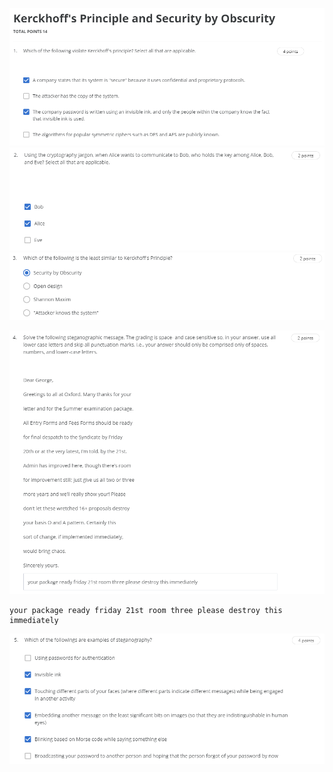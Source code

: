 ![Question 1](assets/kerchoff/question-1.PNG)
![Question 2](assets/kerchoff/question-2.PNG)
![Question 3](assets/kerchoff/question-3.PNG)

![Question 4](assets/kerchoff/question-4.PNG)
```text
your package ready friday 21st room three please destroy this immediately
```

![Question 5](assets/kerchoff/question-5.PNG)
